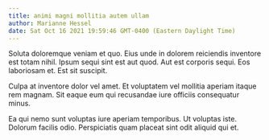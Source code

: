 ```yaml
---
title: animi magni mollitia autem ullam
author: Marianne Hessel
date: Sat Oct 16 2021 19:59:46 GMT-0400 (Eastern Daylight Time)
---
```

Soluta doloremque veniam et quo. Eius unde in dolorem reiciendis inventore est totam nihil. Ipsum sequi sint est aut quod. Aut est corporis sequi. Eos laboriosam et. Est sit suscipit.

 Culpa at inventore dolor vel amet. Et voluptatem vel mollitia aperiam itaque rem magnam. Sit eaque eum qui recusandae iure officiis consequatur minus.

 Ea qui nemo sunt voluptas iure aperiam temporibus. Ut voluptas iste. Dolorum facilis odio. Perspiciatis quam placeat sint odit aliquid qui et.